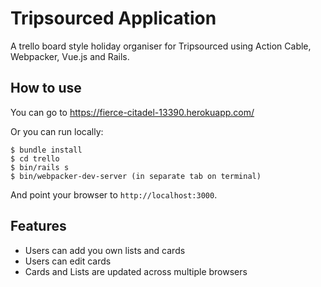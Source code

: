 # Tripsourced Application

A trello board style holiday organiser for Tripsourced using Action Cable, Webpacker, Vue.js and Rails. 

## How to use
You can go to https://fierce-citadel-13390.herokuapp.com/

Or you can run locally: 

```
$ bundle install
$ cd trello
$ bin/rails s 
$ bin/webpacker-dev-server (in separate tab on terminal)
```

And point your browser to `http://localhost:3000`. 

## Features

- Users can add you own lists and cards
- Users can edit cards
- Cards and Lists are updated across multiple browsers
